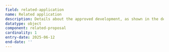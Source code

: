 ```yaml
---
field: related-application
name: Related application
description: Details about the approved development, as shown in the decision letter
datatype: object
component: related-proposal
cardinality: 1
entry-date: 2025-06-12
end-date: ''
---
```

